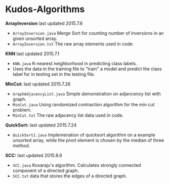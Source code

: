# Kudos-Algorithms

**ArrayInversion** last updated 2015.7.6

- `ArrayInversion.java` Merge Sort for counting number of inversions in an given unsorted array.
- `ArrayInversion.txt`  The raw array elements used in code.

**KNN** last updated 2015.7.1

- `KNN.java` K-nearest neighborhood in predicting class labels. 
- Uses the data in the training file to "train" a model and predict the class label for in testing set in the testing file.

**MinCut:** last updated 2015.7.26

- `GraphAdjacencyList.java` Simple demonstration on adjancency list with graph.
- `MinCut.java` Using randomized contraction algorithm for the min cut problem.
- `MinCut.txt`  The raw adjacency list data used in code.

**QuickSort:** last updated 2015.7.24

- `QuickSort1.java` Implemenation of quicksort algorithm on a example unsorted array, while the pivot element is chosen by the median of three method. 

**SCC:** last updated 2015.8.6

- `SCC.java` Kosaraju's algorithm. Calculates strongly connected component of a directed graph. 
- `SCC.txt`  data that stores the edges of a directed graph.
